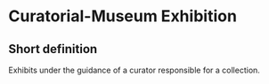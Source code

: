 # Curatorial-Museum Exhibition
## Short definition
Exhibits under the guidance of a curator responsible for a collection.
